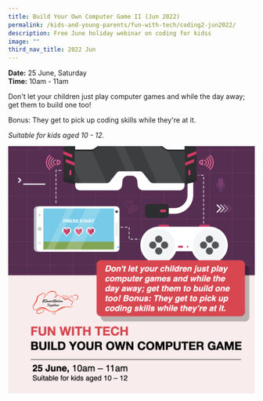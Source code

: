 ```yaml
---
title: Build Your Own Computer Game II (Jun 2022)
permalink: /kids-and-young-parents/fun-with-tech/coding2-jun2022/
description: Free June holiday webinar on coding for kidss
image: ""
third_nav_title: 2022 Jun
---
```

**Date:** 25 June, Saturday
<br> **Time:** 10am - 11am

Don't let your children just play computer games and while the day away; get them to build one too! 

Bonus: They get to pick up coding skills while they're at it.  

*Suitable for kids aged 10 - 12.*

![Free June holiday webinar on coding for kids](/images/jun22-kids-gaming-10-12.jpeg)